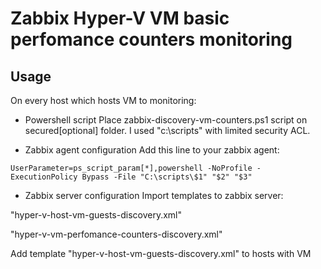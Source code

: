 # Zabbix Hyper-V VM basic perfomance counters monitoring
## Usage
On every host which hosts VM to monitoring:
* Powershell script
Place zabbix-discovery-vm-counters.ps1 script on secured[optional] folder. I used "c:\scripts\" with limited security ACL.

* Zabbix agent configuration
Add this line to your zabbix agent:

`UserParameter=ps_script_param[*],powershell -NoProfile -ExecutionPolicy Bypass -File "C:\scripts\$1" "$2" "$3"`

* Zabbix server configuration
Import templates to zabbix server:

"hyper-v-host-vm-guests-discovery.xml"

"hyper-v-vm-perfomance-counters-discovery.xml"

Add template "hyper-v-host-vm-guests-discovery.xml" to hosts with VM
